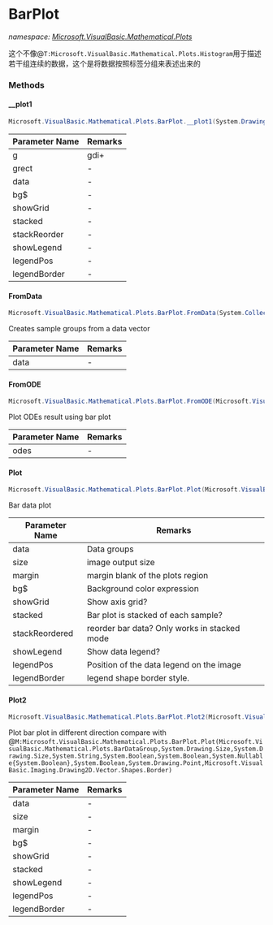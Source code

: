 ﻿# BarPlot
_namespace: <a href="#" onClick="load('/docs/Microsoft.VisualBasic.Mathematical.Plots/index.md')">Microsoft.VisualBasic.Mathematical.Plots</a>_

这个不像@``T:Microsoft.VisualBasic.Mathematical.Plots.Histogram``用于描述若干组连续的数据，这个是将数据按照标签分组来表述出来的



### Methods

#### __plot1
```csharp
Microsoft.VisualBasic.Mathematical.Plots.BarPlot.__plot1(System.Drawing.Graphics@,Microsoft.VisualBasic.Imaging.Drawing2D.GraphicsRegion,Microsoft.VisualBasic.Mathematical.Plots.BarDataGroup,System.String,System.Boolean,System.Boolean,System.Boolean,System.Boolean,System.Drawing.Point,Microsoft.VisualBasic.Imaging.Drawing2D.Vector.Shapes.Border)
```


|Parameter Name|Remarks|
|--------------|-------|
|g|gdi+|
|grect|-|
|data|-|
|bg$|-|
|showGrid|-|
|stacked|-|
|stackReorder|-|
|showLegend|-|
|legendPos|-|
|legendBorder|-|


#### FromData
```csharp
Microsoft.VisualBasic.Mathematical.Plots.BarPlot.FromData(System.Collections.Generic.IEnumerable{System.Double})
```
Creates sample groups from a data vector

|Parameter Name|Remarks|
|--------------|-------|
|data|-|


#### FromODE
```csharp
Microsoft.VisualBasic.Mathematical.Plots.BarPlot.FromODE(Microsoft.VisualBasic.Mathematical.Calculus.ODE[])
```
Plot ODEs result using bar plot

|Parameter Name|Remarks|
|--------------|-------|
|odes|-|


#### Plot
```csharp
Microsoft.VisualBasic.Mathematical.Plots.BarPlot.Plot(Microsoft.VisualBasic.Mathematical.Plots.BarDataGroup,System.Drawing.Size,System.Drawing.Size,System.String,System.Boolean,System.Boolean,System.Nullable{System.Boolean},System.Boolean,System.Drawing.Point,Microsoft.VisualBasic.Imaging.Drawing2D.Vector.Shapes.Border)
```
Bar data plot

|Parameter Name|Remarks|
|--------------|-------|
|data|Data groups|
|size|image output size|
|margin|margin blank of the plots region|
|bg$|Background color expression|
|showGrid|Show axis grid?|
|stacked|Bar plot is stacked of each sample?|
|stackReordered|reorder bar data? Only works in stacked mode|
|showLegend|Show data legend?|
|legendPos|Position of the data legend on the image|
|legendBorder|legend shape border style.|


#### Plot2
```csharp
Microsoft.VisualBasic.Mathematical.Plots.BarPlot.Plot2(Microsoft.VisualBasic.Mathematical.Plots.BarDataGroup,System.Drawing.Size,System.Drawing.Size,System.String,System.Boolean,System.Boolean,System.Boolean,System.Drawing.Point,Microsoft.VisualBasic.Imaging.Drawing2D.Vector.Shapes.Border)
```
Plot bar plot in different direction compare with @``M:Microsoft.VisualBasic.Mathematical.Plots.BarPlot.Plot(Microsoft.VisualBasic.Mathematical.Plots.BarDataGroup,System.Drawing.Size,System.Drawing.Size,System.String,System.Boolean,System.Boolean,System.Nullable{System.Boolean},System.Boolean,System.Drawing.Point,Microsoft.VisualBasic.Imaging.Drawing2D.Vector.Shapes.Border)``

|Parameter Name|Remarks|
|--------------|-------|
|data|-|
|size|-|
|margin|-|
|bg$|-|
|showGrid|-|
|stacked|-|
|showLegend|-|
|legendPos|-|
|legendBorder|-|



